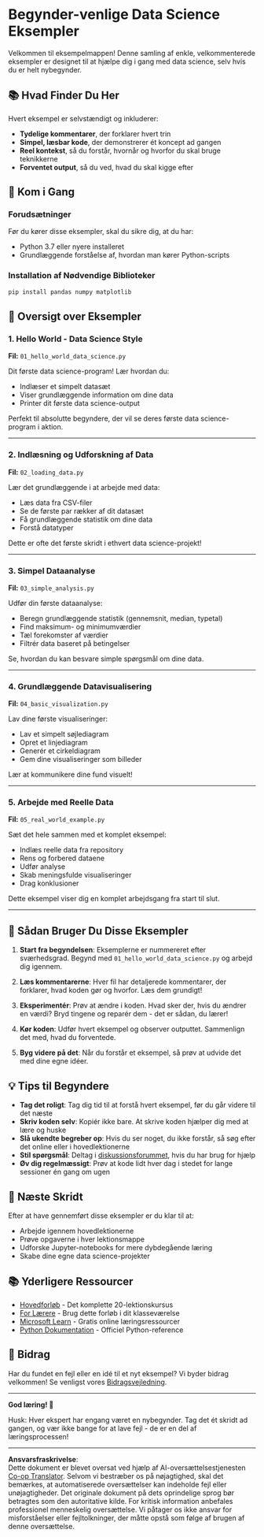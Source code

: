 <!--
CO_OP_TRANSLATOR_METADATA:
{
  "original_hash": "9bef7fd96c8f262339933117d9b3e342",
  "translation_date": "2025-10-03T13:03:28+00:00",
  "source_file": "examples/README.md",
  "language_code": "da"
}
-->
# Begynder-venlige Data Science Eksempler

Velkommen til eksempelmappen! Denne samling af enkle, velkommenterede eksempler er designet til at hjælpe dig i gang med data science, selv hvis du er helt nybegynder.

## 📚 Hvad Finder Du Her

Hvert eksempel er selvstændigt og inkluderer:
- **Tydelige kommentarer**, der forklarer hvert trin
- **Simpel, læsbar kode**, der demonstrerer ét koncept ad gangen
- **Reel kontekst**, så du forstår, hvornår og hvorfor du skal bruge teknikkerne
- **Forventet output**, så du ved, hvad du skal kigge efter

## 🚀 Kom i Gang

### Forudsætninger
Før du kører disse eksempler, skal du sikre dig, at du har:
- Python 3.7 eller nyere installeret
- Grundlæggende forståelse af, hvordan man kører Python-scripts

### Installation af Nødvendige Biblioteker
```bash
pip install pandas numpy matplotlib
```

## 📖 Oversigt over Eksempler

### 1. Hello World - Data Science Style
**Fil:** `01_hello_world_data_science.py`

Dit første data science-program! Lær hvordan du:
- Indlæser et simpelt datasæt
- Viser grundlæggende information om dine data
- Printer dit første data science-output

Perfekt til absolutte begyndere, der vil se deres første data science-program i aktion.

---

### 2. Indlæsning og Udforskning af Data
**Fil:** `02_loading_data.py`

Lær det grundlæggende i at arbejde med data:
- Læs data fra CSV-filer
- Se de første par rækker af dit datasæt
- Få grundlæggende statistik om dine data
- Forstå datatyper

Dette er ofte det første skridt i ethvert data science-projekt!

---

### 3. Simpel Dataanalyse
**Fil:** `03_simple_analysis.py`

Udfør din første dataanalyse:
- Beregn grundlæggende statistik (gennemsnit, median, typetal)
- Find maksimum- og minimumværdier
- Tæl forekomster af værdier
- Filtrér data baseret på betingelser

Se, hvordan du kan besvare simple spørgsmål om dine data.

---

### 4. Grundlæggende Datavisualisering
**Fil:** `04_basic_visualization.py`

Lav dine første visualiseringer:
- Lav et simpelt søjlediagram
- Opret et linjediagram
- Generér et cirkeldiagram
- Gem dine visualiseringer som billeder

Lær at kommunikere dine fund visuelt!

---

### 5. Arbejde med Reelle Data
**Fil:** `05_real_world_example.py`

Sæt det hele sammen med et komplet eksempel:
- Indlæs reelle data fra repository
- Rens og forbered dataene
- Udfør analyse
- Skab meningsfulde visualiseringer
- Drag konklusioner

Dette eksempel viser dig en komplet arbejdsgang fra start til slut.

---

## 🎯 Sådan Bruger Du Disse Eksempler

1. **Start fra begyndelsen**: Eksemplerne er nummereret efter sværhedsgrad. Begynd med `01_hello_world_data_science.py` og arbejd dig igennem.
   
2. **Læs kommentarerne**: Hver fil har detaljerede kommentarer, der forklarer, hvad koden gør og hvorfor. Læs dem grundigt!

3. **Eksperimentér**: Prøv at ændre i koden. Hvad sker der, hvis du ændrer en værdi? Bryd tingene og reparér dem - det er sådan, du lærer!

4. **Kør koden**: Udfør hvert eksempel og observer outputtet. Sammenlign det med, hvad du forventede.

5. **Byg videre på det**: Når du forstår et eksempel, så prøv at udvide det med dine egne idéer.

## 💡 Tips til Begyndere

- **Tag det roligt**: Tag dig tid til at forstå hvert eksempel, før du går videre til det næste
- **Skriv koden selv**: Kopiér ikke bare. At skrive koden hjælper dig med at lære og huske
- **Slå ukendte begreber op**: Hvis du ser noget, du ikke forstår, så søg efter det online eller i hovedlektionerne
- **Stil spørgsmål**: Deltag i [diskussionsforummet](https://github.com/microsoft/Data-Science-For-Beginners/discussions), hvis du har brug for hjælp
- **Øv dig regelmæssigt**: Prøv at kode lidt hver dag i stedet for lange sessioner én gang om ugen

## 🔗 Næste Skridt

Efter at have gennemført disse eksempler er du klar til at:
- Arbejde igennem hovedlektionerne
- Prøve opgaverne i hver lektionsmappe
- Udforske Jupyter-notebooks for mere dybdegående læring
- Skabe dine egne data science-projekter

## 📚 Yderligere Ressourcer

- [Hovedforløb](../README.md) - Det komplette 20-lektionskursus
- [For Lærere](../for-teachers.md) - Brug dette forløb i dit klasseværelse
- [Microsoft Learn](https://docs.microsoft.com/learn/) - Gratis online læringsressourcer
- [Python Dokumentation](https://docs.python.org/3/) - Officiel Python-reference

## 🤝 Bidrag

Har du fundet en fejl eller en idé til et nyt eksempel? Vi byder bidrag velkommen! Se venligst vores [Bidragsvejledning](../CONTRIBUTING.md).

---

**God læring! 🎉**

Husk: Hver ekspert har engang været en nybegynder. Tag det ét skridt ad gangen, og vær ikke bange for at lave fejl - de er en del af læringsprocessen!

---

**Ansvarsfraskrivelse**:  
Dette dokument er blevet oversat ved hjælp af AI-oversættelsestjenesten [Co-op Translator](https://github.com/Azure/co-op-translator). Selvom vi bestræber os på nøjagtighed, skal det bemærkes, at automatiserede oversættelser kan indeholde fejl eller unøjagtigheder. Det originale dokument på dets oprindelige sprog bør betragtes som den autoritative kilde. For kritisk information anbefales professionel menneskelig oversættelse. Vi påtager os ikke ansvar for misforståelser eller fejltolkninger, der måtte opstå som følge af brugen af denne oversættelse.